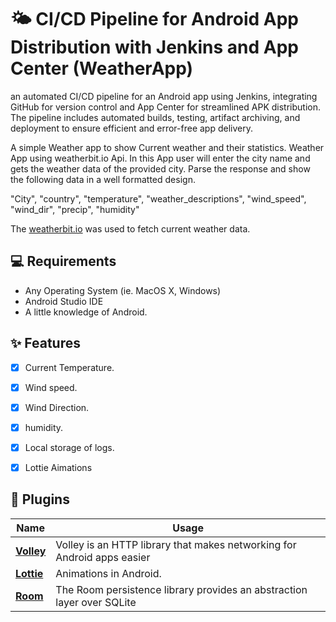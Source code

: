 # 🌤 CI/CD Pipeline for Android App Distribution with Jenkins and App Center (WeatherApp)
an automated CI/CD pipeline for an Android app using Jenkins, integrating GitHub for version control and App Center for streamlined APK distribution. The pipeline includes automated builds, testing, artifact archiving, and deployment to ensure efficient and error-free app delivery.

A simple Weather app to show Current weather and their statistics. Weather App using weatherbit.io Api. In this App user will enter the city name and gets the weather data of the provided city. Parse the response and show the following data in a well formatted design. 

"City", "country", "temperature", "weather_descriptions", "wind_speed", "wind_dir", "precip", "humidity"



The [weatherbit.io](https://weatherbit.io) was used to fetch current weather data. <br>

## 💻 Requirements

- Any Operating System (ie. MacOS X, Windows)
- Android Studio IDE
- A little knowledge of Android.

## ✨ Features

- [x] Current Temperature.
- [x] Wind speed.
- [x] Wind Direction.
- [x] humidity.
- [x] Local storage of logs.
- [x] Lottie Aimations



## 🔌 Plugins



| Name                                                    | Usage                                               |
| ------------------------------------------------------- | --------------------------------------------------- |
| [**Volley**](https://github.com/google/volley)          | Volley is an HTTP library that makes networking for Android apps easier      |                                     
| [**Lottie**](https://github.com/airbnb/lottie-android)  | Animations in Android.                              |
| [**Room**](https://github.com/android/architecture-components-samples)|            The Room persistence library provides an abstraction layer over SQLite





